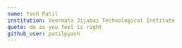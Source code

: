 ```yaml
---
name: Yash Patil
institution: Veermata Jijabai Technological Institute
quote: do as you feel is right
github_user: patilpyash
---
```

